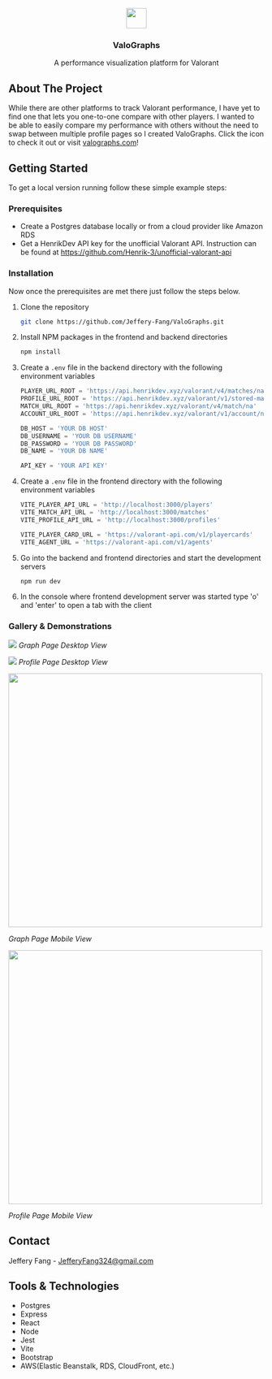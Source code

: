 <br />
<div align="center">
  <a href="https://Valographs.com">
    <img src='https://github.com/user-attachments/assets/b219ac30-3fce-459c-9fdc-8e027debbdc7' height='40' width='40'>
  </a>
  <h3 align="center">ValoGraphs</h3>
  <p align="center">
    A performance visualization platform for Valorant
    <br />
  </p>
</div>

## About The Project

While there are other platforms to track Valorant performance, I have yet to find one that lets you one-to-one compare with other players. I wanted to be able to easily compare my performance with others without the need to swap between multiple profile pages so I created ValoGraphs. Click the icon to check it out or visit [valographs.com](https://valographs.com)!

## Getting Started

To get a local version running follow these simple example steps:

### Prerequisites

-   Create a Postgres database locally or from a cloud provider like Amazon RDS
-   Get a HenrikDev API key for the unofficial Valorant API. Instruction can be found at https://github.com/Henrik-3/unofficial-valorant-api

### Installation

Now once the prerequisites are met there just follow the steps below.

1. Clone the repository

    ```sh
    git clone https://github.com/Jeffery-Fang/ValoGraphs.git
    ```

2. Install NPM packages in the frontend and backend directories

    ```sh
    npm install
    ```

3. Create a `.env` file in the backend directory with the following environment variables

    ```js
    PLAYER_URL_ROOT = 'https://api.henrikdev.xyz/valorant/v4/matches/na/pc'
    PROFILE_URL_ROOT = 'https://api.henrikdev.xyz/valorant/v1/stored-matches/na'
    MATCH_URL_ROOT = 'https://api.henrikdev.xyz/valorant/v4/match/na'
    ACCOUNT_URL_ROOT = 'https://api.henrikdev.xyz/valorant/v1/account/na'

    DB_HOST = 'YOUR DB HOST'
    DB_USERNAME = 'YOUR DB USERNAME'
    DB_PASSWORD = 'YOUR DB PASSWORD'
    DB_NAME = 'YOUR DB NAME'

    API_KEY = 'YOUR API KEY'
    ```

4. Create a `.env` file in the frontend directory with the following environment variables

    ```js
    VITE_PLAYER_API_URL = 'http://localhost:3000/players'
    VITE_MATCH_API_URL = 'http://localhost:3000/matches'
    VITE_PROFILE_API_URL = 'http://localhost:3000/profiles'

    VITE_PLAYER_CARD_URL = 'https://valorant-api.com/v1/playercards'
    VITE_AGENT_URL = 'https://valorant-api.com/v1/agents'
    ```

5. Go into the backend and frontend directories and start the development servers

    ```sh
    npm run dev
    ```

6. In the console where frontend development server was started type 'o' and 'enter' to open a tab with the client

### Gallery & Demonstrations

<img src='https://github.com/user-attachments/assets/1f284bd9-cb90-4b13-8087-dd85a4480df4'></img>
_Graph Page Desktop View_

<img src='https://github.com/user-attachments/assets/2eb82719-7463-4b22-9c37-7f76d6af804b'></img>
_Profile Page Desktop View_

<img src='https://github.com/user-attachments/assets/8e68be93-91ed-4c1e-a98e-ae2d1013db34' width="auto" height="500"></img>

_Graph Page Mobile View_

<img src='https://github.com/user-attachments/assets/65b598e8-e2cf-4312-ae90-edc61489301b' width="auto" height="500"></img>

_Profile Page Mobile View_

## Contact

Jeffery Fang - JefferyFang324@gmail.com

## Tools & Technologies

-   Postgres
-   Express
-   React
-   Node
-   Jest
-   Vite
-   Bootstrap
-   AWS(Elastic Beanstalk, RDS, CloudFront, etc.)

